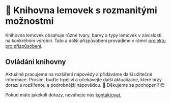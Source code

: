 # 🎨 Knihovna lemovek s rozmanitými možnostmi

Knihovna lemovek obsahuje různé tvary, barvy a typy lemovek v závislosti na konkrétním výrobci. Tato a další přizpůsobení provádíme v rámci [projektu pro přizpůsobení](customisationProject.md).

## Ovládání knihovny
Aktuálně pracujeme na rozšíření nápovědy a přidáváme další užitečné informace. Prosím, buďte trpěliví a očekávejte další aktualizace, které brzy dorazí s rozšířenou a podrobnější nápovědou. 🚀 Děkujeme za pochopení! 😊


Pokud máte jakékoli dotazy, neváhejte nás [kontaktovat.](https://www.histruct.com/company/contact-us)
